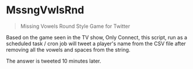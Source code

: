 # MssngVwlsRnd

 > Missing Vowels Round Style Game for Twitter

Based on the game seen in the TV show, Only Connect, this script, run as a scheduled task / cron job will tweet a player's name from the CSV file after removing all the vowels and spaces from the string.

The answer is tweeted 10 minutes later.

